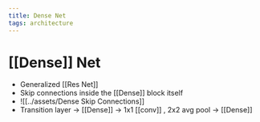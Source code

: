 ```yaml
---
title: Dense Net
tags: architecture
---
```


# [[Dense]] Net
- Generalized [[Res Net]]
- Skip connections inside the [[Dense]] block itself
- ![[../assets/Dense Skip Connections]]
- Transition layer -> [[Dense]] -> 1x1 [[conv]] , 2x2 avg pool -> [[Dense]]









